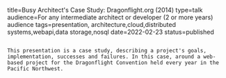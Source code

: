 title=Busy Architect's Case Study:   Dragonflight.org (2014)
type=talk
audience=For any intermediate architect or developer (2 or more years) audience
tags=presentation, architecture,cloud,distributed systems,webapi,data storage,nosql
date=2022-02-23
status=published
~~~~~~

This presentation is a case study, describing a project's goals, implementation, successes and failures. In this case, around a web-based project for the Dragonflight Convention held every year in the Pacific Northwest.
    
